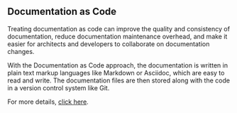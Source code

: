 ## Documentation as Code
Treating documentation as code can improve the quality and consistency of documentation, reduce documentation maintenance overhead, and make it easier for architects and developers to collaborate on documentation changes.

With the Documentation as Code approach, the documentation is written in plain text markup languages like Markdown or Asciidoc, which are easy to read and write. The documentation files are then stored along with the code in a version control system like Git.


For more details, [click here](https://www.softwarearchitectskills.com/why-should-documentation-be-treated-as-code/).
